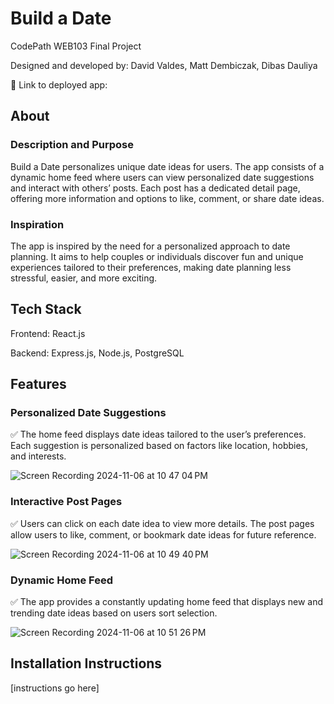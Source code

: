 # Build a Date

CodePath WEB103 Final Project

Designed and developed by: David Valdes, Matt Dembiczak, Dibas Dauliya

🔗 Link to deployed app:

## About

### Description and Purpose

Build a Date personalizes unique date ideas for users. The app consists of a dynamic home feed where users can view personalized date suggestions and interact with others’ posts. Each post has a dedicated detail page, offering more information and options to like, comment, or share date ideas.

### Inspiration

The app is inspired by the need for a personalized approach to date planning. It aims to help couples or individuals discover fun and unique experiences tailored to their preferences, making date planning less stressful, easier, and more exciting.

## Tech Stack

Frontend: React.js

Backend: Express.js, Node.js, PostgreSQL

## Features

### Personalized Date Suggestions

✅  The home feed displays date ideas tailored to the user’s preferences. Each suggestion is personalized based on factors like location, hobbies, and interests.

![Screen Recording 2024-11-06 at 10 47 04 PM](https://github.com/user-attachments/assets/98ff6a37-e554-428f-8eab-59c1e9be9fba)

### Interactive Post Pages

✅  Users can click on each date idea to view more details. The post pages allow users to like, comment, or bookmark date ideas for future reference.

![Screen Recording 2024-11-06 at 10 49 40 PM](https://github.com/user-attachments/assets/9f634892-d3b0-443f-a7b7-9c8c6812689a)


### Dynamic Home Feed

✅  The app provides a constantly updating home feed that displays new and trending date ideas based on users sort selection.

![Screen Recording 2024-11-06 at 10 51 26 PM](https://github.com/user-attachments/assets/d8b41436-208d-4098-b423-de5c4eeff986)

## Installation Instructions

[instructions go here]
